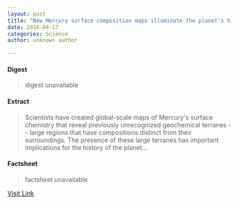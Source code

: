 ```yaml
---
layout: post
title: "New Mercury surface composition maps illuminate the planet's history"
date: 2016-04-17
categories: Science
author: unknown author

---
```



#### Digest
>digest unavailable

#### Extract
>Scientists have created global-scale maps of Mercury's surface chemistry that reveal previously unrecognized geochemical terranes -- large regions that have compositions distinct from their surroundings. The presence of these large terranes has important implications for the history of the planet...

#### Factsheet
>factsheet unavailable

[Visit Link](http://feeds.sciencedaily.com/~r/sciencedaily/~3/p490BgpiylM/150313110434.htm)


